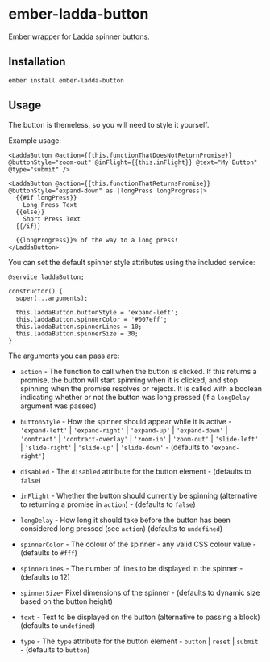 ember-ladda-button
==============================================================================

Ember wrapper for [Ladda](https://github.com/hakimel/Ladda) spinner buttons.

Installation
------------------------------------------------------------------------------

```
ember install ember-ladda-button
```

Usage
------------------------------------------------------------------------------

The button is themeless, so you will need to style it yourself.

Example usage:

```
<LaddaButton @action={{this.functionThatDoesNotReturnPromise}} @buttonStyle="zoom-out" @inFlight={{this.inFlight}} @text="My Button" @type="submit" />

<LaddaButton @action={{this.functionThatReturnsPromise}} @buttonStyle="expand-down" as |longPress longProgress|>
  {{#if longPress}}
    Long Press Text
  {{else}}
    Short Press Text
  {{/if}}

  {{longProgress}}% of the way to a long press!
</LaddaButton>
```

You can set the default spinner style attributes using the included service:

```
@service laddaButton;

constructor() {
  super(...arguments);

  this.laddaButton.buttonStyle = 'expand-left';
  this.laddaButton.spinnerColor = '#007eff';
  this.laddaButton.spinnerLines = 10;
  this.laddaButton.spinnerSize = 30;
}
```

The arguments you can pass are:

* `action` - The function to call when the button is clicked. If this returns a promise, the button will start spinning when it is clicked, and stop spinning when the promise resolves or rejects. It is called with a boolean indicating whether or not the button was long pressed (if a `longDelay` argument was passed)

* `buttonStyle` - How the spinner should appear while it is active - `'expand-left'` | `'expand-right'` | `'expand-up'` | `'expand-down'` | `'contract'` | `'contract-overlay'` | `'zoom-in'` | `'zoom-out'` | `'slide-left'` | `'slide-right'` | `'slide-up'` | `'slide-down'` - (defaults to `'expand-right'`)

* `disabled` - The `disabled` attribute for the button element - (defaults to `false`)

* `inFlight` - Whether the button should currently be spinning (alternative to returning a promise in `action`) - (defaults to `false`)

* `longDelay` - How long it should take before the button has been considered long pressed (see `action`) (defaults to `undefined`)

* `spinnerColor` - The colour of the spinner - any valid CSS colour value - (defaults to `#fff`)

* `spinnerLines` - The number of lines to be displayed in the spinner - (defaults to 12)

* `spinnerSize`- Pixel dimensions of the spinner - (defaults to dynamic size based on the button height)

* `text` - Text to be displayed on the button (alternative to passing a block) (defaults to `undefined`)

* `type` - The `type` attribute for the button element - `button` | `reset` | `submit` - (defaults to `button`)
